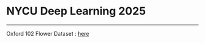 # NYCU Deep Learning 2025

---

Oxford 102 Flower Dataset : [here](https://www.kaggle.com/datasets/nunenuh/pytorch-challange-flower-dataset/data)
